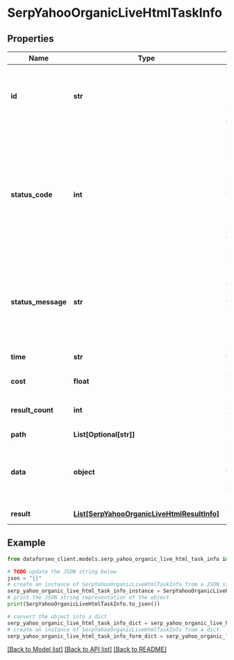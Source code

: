 # SerpYahooOrganicLiveHtmlTaskInfo


## Properties

Name | Type | Description | Notes
------------ | ------------- | ------------- | -------------
**id** | **str** | task identifier unique task identifier in our system in the UUID format | [optional] 
**status_code** | **int** | status code of the task generated by DataForSEO, can be within the following range: 10000-60000 you can find the full list of the response codes here | [optional] 
**status_message** | **str** | informational message of the task you can find the full list of general informational messages here | [optional] 
**time** | **str** | execution time, seconds | [optional] 
**cost** | **float** | total tasks cost, USD | [optional] 
**result_count** | **int** | number of elements in the result array | [optional] 
**path** | **List[Optional[str]]** | URL path | [optional] 
**data** | **object** | contains the same parameters that you specified in the POST request | [optional] 
**result** | [**List[SerpYahooOrganicLiveHtmlResultInfo]**](SerpYahooOrganicLiveHtmlResultInfo.md) | array of results | [optional] 

## Example

```python
from dataforseo_client.models.serp_yahoo_organic_live_html_task_info import SerpYahooOrganicLiveHtmlTaskInfo

# TODO update the JSON string below
json = "{}"
# create an instance of SerpYahooOrganicLiveHtmlTaskInfo from a JSON string
serp_yahoo_organic_live_html_task_info_instance = SerpYahooOrganicLiveHtmlTaskInfo.from_json(json)
# print the JSON string representation of the object
print(SerpYahooOrganicLiveHtmlTaskInfo.to_json())

# convert the object into a dict
serp_yahoo_organic_live_html_task_info_dict = serp_yahoo_organic_live_html_task_info_instance.to_dict()
# create an instance of SerpYahooOrganicLiveHtmlTaskInfo from a dict
serp_yahoo_organic_live_html_task_info_form_dict = serp_yahoo_organic_live_html_task_info.from_dict(serp_yahoo_organic_live_html_task_info_dict)
```
[[Back to Model list]](../README.md#documentation-for-models) [[Back to API list]](../README.md#documentation-for-api-endpoints) [[Back to README]](../README.md)


